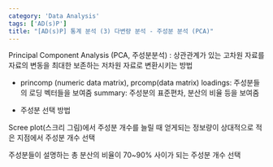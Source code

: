 ```yaml
---
category: 'Data Analysis'
tags: ['AD(s)P']
title: "[AD(s)P] 통계 분석 (3) 다변량 분석 - 주성분 분석 (PCA)"
---
```


Principal Component Analysis (PCA, 주성분분석)
: 상관관계가 있는 고차원 자료를 자료의 변동을 최대한 보존하는 저차원 자료로 변환시키는 방법

- princomp (numeric data matrix), prcomp(data matrix)
loadings: 주성분들의 로딩 벡터들을 보여줌
summary: 주성분의 표준편차, 분산의 비율 등을 보여줌

- 주성분 선택 방법

Scree plot(스크리 그림)에서 주성분 개수를 늘릴 때 얻게되는 정보량이 상대적으로 적은 지점에서 주성분 개수 선택

주성분들이 설명하는 총 분산의 비율이 70~90% 사이가 되는 주성분 개수 선택
